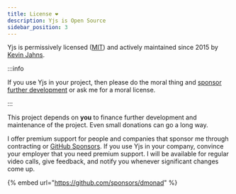 ```yaml
---
title: License ❤️
description: Yjs is Open Source
sidebar_position: 3
---
```


Yjs is permissively licensed \([MIT](https://github.com/yjs/yjs/blob/main/LICENSE)\) and actively maintained since 2015 by [Kevin Jahns](https://github.com/dmonad).

:::info

If you use Yjs in your project, then please do the moral thing and [sponsor further development](https://github.com/sponsors/dmonad) or ask me for a moral license.

:::

This project depends on **you** to finance further development and maintenance of the project. Even small donations can go a long way. 

I offer premium support for people and companies that sponsor me through contracting or [GitHub Sponsors](https://github.com/sponsors/dmonad). If you use Yjs in your company, convince your employer that you need premium support. I will be available for regular video calls,  give feedback, and notify you whenever significant changes come up.

{% embed url="https://github.com/sponsors/dmonad" %}



